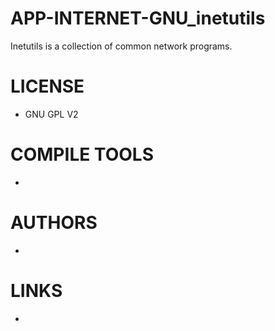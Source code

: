 APP-INTERNET-GNU_inetutils
==========================

Inetutils is a collection of common network programs.

LICENSE
===============
* GNU GPL V2

COMPILE TOOLS
===============
* 

AUTHORS
===============
* 

LINKS
===============
* 
